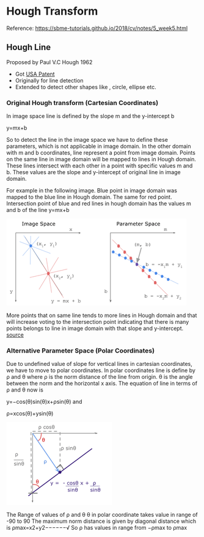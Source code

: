 # Hough Transform
Reference: https://sbme-tutorials.github.io/2018/cv/notes/5_week5.html

## Hough Line
Proposed by Paul V.C Hough 1962
* Got [USA Patent](https://patents.google.com/patent/US3069654)
* Originally for line detection
* Extended to detect other shapes like , circle, ellipse etc.

### Original Hough transform (Cartesian Coordinates)
In image space line is defined by the slope m and the y-intercept b

y=mx+b

So to detect the line in the image space we have to define these parameters, which is not applicable in image domain. In the other domain with m and b coordinates, line represent a point from image domain. Points on the same line in image domain will be mapped to lines in Hough domain. These lines intersect with each other in a point with specific values m and b. These values are the slope and y-intercept of original line in image domain.

For example in the following image. Blue point in image domain was mapped to the blue line in Hough domain. The same for red point. Intersection point of blue and red lines in hough domain has the values m and b of the line y=mx+b 

![Hough Parameter Space](figs/hough-mb_parameter_space.png "Hough Parameter Space")


More points that on same line tends to more lines in Hough domain and that will increase voting to the intersection point indicating that there is many points belongs to line in image domain with that slope and y-intercept.  [source](http://what-when-how.com/biomedical-image-analysis/the-hough-transform-biomedical-image-analysis/)

### Alternative Parameter Space (Polar Coordinates)
Due to undefined value of slope for vertical lines in cartesian coordinates, we have to move to polar coordinates. In polar coordinates line is define by ρ and θ where ρ is the norm distance of the line from origin. θ is the angle between the norm and the horizontal x axis. The equation of line in terms of ρ and θ now is

y=−cos(θ)sin(θ)x+ρsin(θ)
and

ρ=xcos(θ)+ysin(θ)

![Polar Coordinates](figs/hough_deriving-rho.png "Hough Parameter Space")

The Range of values of ρ and θ
θ in polar coordinate takes value in range of -90 to 90
The maximum norm distance is given by diagonal distance which is
ρmax=x2+y2−−−−−−√
So ρ has values in range from −ρmax to ρmax
